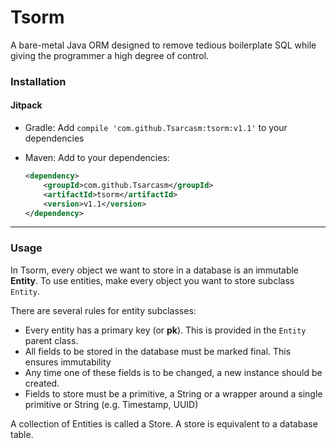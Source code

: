 # Tsorm
A bare-metal Java ORM designed to remove tedious boilerplate SQL while giving the 
programmer a high degree of control.

### Installation
#### Jitpack 
 - Gradle:
 Add `compile 'com.github.Tsarcasm:tsorm:v1.1'` to your dependencies
    
    
 - Maven: Add to your dependencies:
    ```xml
    <dependency>
        <groupId>com.github.Tsarcasm</groupId>
        <artifactId>tsorm</artifactId>  
        <version>v1.1</version>    
    </dependency>
    ```

 * * * 

### Usage

In Tsorm, every object we want to store in a database is an immutable **Entity**. 
To use entities, make every object you want to store subclass `Entity`.

There are several rules for entity subclasses: 
* Every entity has a primary key (or **pk**). This is provided in the `Entity` parent class.
* All fields to be stored in the database must be marked final. This ensures immutability
* Any time one of these fields is to be changed, a new instance should be created.
* Fields to store must be a primitive, a String or a wrapper around a single primitive or String (e.g. Timestamp, UUID)


A collection of Entities is called a Store. A store is equivalent to a database table.
